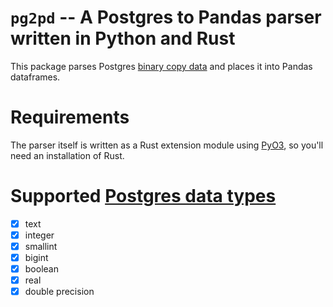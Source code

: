 # `pg2pd` -- A Postgres to Pandas parser written in Python and Rust

This package parses Postgres [binary copy
data](https://www.postgresql.org/docs/14/sql-copy.html) and places it
into Pandas dataframes.

# Requirements

The parser itself is written as a Rust extension module using
[PyO3](https://github.com/PyO3/pyo3), so you'll need an installation
of Rust.

# Supported [Postgres data types](https://www.postgresql.org/docs/14/datatype.html)

- [x] text
- [x] integer
- [x] smallint
- [x] bigint
- [x] boolean
- [x] real
- [x] double precision
